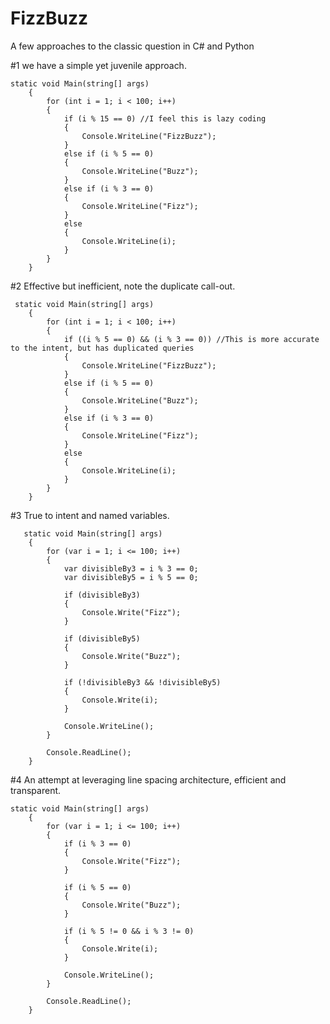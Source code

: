 # FizzBuzz

A few approaches to the classic question in C# and Python

#1 we have a simple yet juvenile approach.

    static void Main(string[] args)
        {
            for (int i = 1; i < 100; i++)
            {
                if (i % 15 == 0) //I feel this is lazy coding
                {
                    Console.WriteLine("FizzBuzz");
                }
                else if (i % 5 == 0)
                {
                    Console.WriteLine("Buzz");
                }
                else if (i % 3 == 0)
                {
                    Console.WriteLine("Fizz");
                }
                else
                {
                    Console.WriteLine(i);
                }
            }
        }
        
        
#2 Effective but inefficient, note the duplicate call-out.
        
     static void Main(string[] args)
        {
            for (int i = 1; i < 100; i++)
            {
                if ((i % 5 == 0) && (i % 3 == 0)) //This is more accurate to the intent, but has duplicated queries
                {
                    Console.WriteLine("FizzBuzz");
                }
                else if (i % 5 == 0)
                {
                    Console.WriteLine("Buzz");
                }
                else if (i % 3 == 0)
                {
                    Console.WriteLine("Fizz");
                }
                else
                {
                    Console.WriteLine(i);
                }
            }
        }
        
#3 True to intent and named variables.
       
       static void Main(string[] args)
        {
            for (var i = 1; i <= 100; i++)
            {
                var divisibleBy3 = i % 3 == 0;
                var divisibleBy5 = i % 5 == 0;

                if (divisibleBy3)
                {
                    Console.Write("Fizz");
                }

                if (divisibleBy5)
                {
                    Console.Write("Buzz");
                }

                if (!divisibleBy3 && !divisibleBy5)
                {
                    Console.Write(i);
                }

                Console.WriteLine();
            }

            Console.ReadLine();
        }
       
#4 An attempt at leveraging line spacing architecture, efficient and transparent.
    
    static void Main(string[] args)
        {
            for (var i = 1; i <= 100; i++)
            {
                if (i % 3 == 0)
                {
                    Console.Write("Fizz");
                }

                if (i % 5 == 0)
                {
                    Console.Write("Buzz");
                }

                if (i % 5 != 0 && i % 3 != 0)
                {
                    Console.Write(i);
                }

                Console.WriteLine();
            }

            Console.ReadLine();
        }
